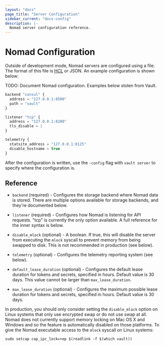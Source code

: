 ```yaml
---
layout: "docs"
page_title: "Server Configuration"
sidebar_current: "docs-config"
description: |-
  Nomad server configuration reference.
---
```


# Nomad Configuration

Outside of development mode, Nomad servers are configured using a file.
The format of this file is [HCL](https://github.com/hashicorp/hcl) or JSON.
An example configuration is shown below:

TODO: Document Nomad configuration. Examples below stolen from Vault.

```javascript
backend "consul" {
  address = "127.0.0.1:8500"
  path = "vault"
}

listener "tcp" {
  address = "127.0.0.1:8200"
  tls_disable = 1
}

telemetry {
  statsite_address = "127.0.0.1:8125"
  disable_hostname = true
}
```

After the configuration is written, use the `-config` flag with `vault server`
to specify where the configuration is.

## Reference

* `backend` (required) - Configures the storage backend where Nomad data
  is stored. There are multiple options available for storage backends,
  and they're documented below.

* `listener` (required) - Configures how Nomad is listening for API requests.
  "tcp" is currently the only option available. A full reference for the
   inner syntax is below.

* `disable_mlock` (optional) - A boolean. If true, this will disable the
  server from executing the `mlock` syscall to prevent memory from being
  swapped to disk. This is not recommended in production (see below).

* `telemetry` (optional)  - Configures the telemetry reporting system
  (see below).

* `default_lease_duration` (optional) - Configures the default lease
  duration for tokens and secrets, specified in hours. Default value
  is 30 days. This value cannot be larger than `max_lease_duration`.

* `max_lease_duration` (optional) - Configures the maximum possible
  lease duration for tokens and secrets, specified in hours. Default
  value is 30 days.

In production, you should only consider setting the `disable_mlock` option
on Linux systems that only use encrypted swap or do not use swap at all.
Nomad does not currently support memory locking on Mac OS X and Windows
and so the feature is automatically disabled on those platforms.  To give
the Nomad executable access to the `mlock` syscall on Linux systems:

```shell
sudo setcap cap_ipc_lock=+ep $(readlink -f $(which vault))
```
